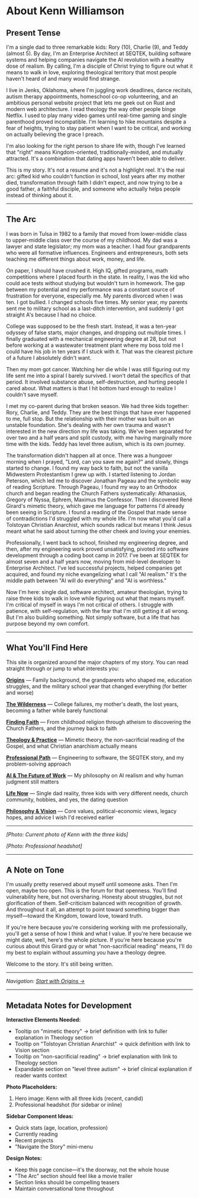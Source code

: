 # About Kenn Williamson

## Present Tense

I'm a single dad to three remarkable kids: Rory (10), Charlie (9), and Teddy (almost 5). By day, I'm an Enterprise Architect at SEQTEK, building software systems and helping companies navigate the AI revolution with a healthy dose of realism. By calling, I'm a disciple of Christ trying to figure out what it means to walk in love, exploring theological territory that most people haven't heard of and many would find strange.

I live in Jenks, Oklahoma, where I'm juggling work deadlines, dance recitals, autism therapy appointments, homeschool co-op volunteering, and an ambitious personal website project that lets me geek out on Rust and modern web architecture. I read theology the way other people binge Netflix. I used to play many video games until real-time gaming and single parenthood proved incompatible. I'm learning to hike mountains despite a fear of heights, trying to stay patient when I want to be critical, and working on actually believing the grace I preach.

I'm also looking for the right person to share life with, though I've learned that "right" means Kingdom-oriented, traditionally-minded, and mutually attracted. It's a combination that dating apps haven't been able to deliver.

This is my story. It's not a resume and it's not a highlight reel. It's the real arc: gifted kid who couldn't function in school, lost years after my mother died, transformation through faith I didn't expect, and now trying to be a good father, a faithful disciple, and someone who actually helps people instead of thinking about it.

---

## The Arc

I was born in Tulsa in 1982 to a family that moved from lower-middle class to upper-middle class over the course of my childhood. My dad was a lawyer and state legislator; my mom was a teacher. I had four grandparents who were all formative influences. Engineers and entrepreneurs, both sets teaching me different things about work, money, and life.

On paper, I should have crushed it. High IQ, gifted programs, math competitions where I placed fourth in the state. In reality, I was the kid who could ace tests without studying but wouldn't turn in homework. The gap between my potential and my performance was a constant source of frustration for everyone, especially me. My parents divorced when I was ten. I got bullied. I changed schools five times. My senior year, my parents sent me to military school as a last-ditch intervention, and suddenly I got straight A's because I had no choice.

College was supposed to be the fresh start. Instead, it was a ten-year odyssey of false starts, major changes, and dropping out multiple times. I finally graduated with a mechanical engineering degree at 28, but not before working at a wastewater treatment plant where my boss told me I could have his job in ten years if I stuck with it. That was the clearest picture of a future I absolutely didn't want.

Then my mom got cancer. Watching her die while I was still figuring out my life sent me into a spiral I barely survived. I won't detail the specifics of that period. It involved substance abuse, self-destruction, and hurting people I cared about. What matters is that I hit bottom hard enough to realize I couldn't save myself.

I met my co-parent during that broken season. We had three kids together: Rory, Charlie, and Teddy. They are the best things that have ever happened to me, full stop. But the relationship with their mother was built on an unstable foundation. She's dealing with her own trauma and wasn't interested in the new direction my life was taking. We've been separated for over two and a half years and split custody, with me having marginally more time with the kids. Teddy has level three autism, which is its own journey.

The transformation didn't happen all at once. There was a hungover morning when I prayed, "Lord, can you save me again?" and slowly, things started to change. I found my way back to faith, but not the vanilla Midwestern Protestantism I grew up with. I started listening to Jordan Peterson, which led me to discover Jonathan Pageau and the symbolic way of reading Scripture. Through Pageau, I found my way to an Orthodox church and began reading the Church Fathers systematically: Athanasius, Gregory of Nyssa, Ephrem, Maximus the Confessor. Then I discovered René Girard's mimetic theory, which gave me language for patterns I'd already been seeing in Scripture. I found a reading of the Gospel that made sense of contradictions I'd struggled with my whole life. I'm now what you'd call a Tolstoyan Christian Anarchist, which sounds radical but means I think Jesus meant what he said about turning the other cheek and loving your enemies.

Professionally, I went back to school, finished my engineering degree, and then, after my engineering work proved unsatisfying, pivoted into software development through a coding boot camp in 2017. I've been at SEQTEK for almost seven and a half years now, moving from mid-level developer to Enterprise Architect. I've led successful projects, helped companies get acquired, and found my niche evangelizing what I call "AI realism." It's the middle path between "AI will do everything" and "AI is worthless."

Now I'm here: single dad, software architect, amateur theologian, trying to raise three kids to walk in love while figuring out what that means myself. I'm critical of myself in ways I'm not critical of others. I struggle with patience, with self-regulation, with the fear that I'm still getting it all wrong. But I'm also building something. Not simply software, but a life that has purpose beyond my own comfort.

---

## What You'll Find Here

This site is organized around the major chapters of my story. You can read straight through or jump to what interests you:

**[Origins](/about/origins)** — Family background, the grandparents who shaped me, education struggles, and the military school year that changed everything (for better and worse)

**[The Wilderness](/about/wilderness)** — College failures, my mother's death, the lost years, becoming a father while barely functional

**[Finding Faith](/about/faith)** — From childhood religion through atheism to discovering the Church Fathers, and the journey back to faith

**[Theology & Practice](/about/theology)** — Mimetic theory, the non-sacrificial reading of the Gospel, and what Christian anarchism actually means

**[Professional Path](/about/professional)** — Engineering to software, the SEQTEK story, and my problem-solving approach

**[AI & The Future of Work](/about/ai)** — My philosophy on AI realism and why human judgment still matters

**[Life Now](/about/now)** — Single dad reality, three kids with very different needs, church community, hobbies, and yes, the dating question

**[Philosophy & Vision](/about/vision)** — Core values, political-economic views, legacy hopes, and advice I wish I'd received earlier

---

*[Photo: Current photo of Kenn with the three kids]*

*[Photo: Professional headshot]*

---

## A Note on Tone

I'm usually pretty reserved about myself until someone asks. Then I'm open, maybe too open. This is the forum for that openness. You'll find vulnerability here, but not oversharing. Honesty about struggles, but not glorification of them. Self-criticism balanced with recognition of growth. And throughout it all, an attempt to point toward something bigger than myself—toward the Kingdom, toward love, toward truth.

If you're here because you're considering working with me professionally, you'll get a sense of how I think and what I value. If you're here because we might date, well, here's the whole picture. If you're here because you're curious about this Girard guy or what "non-sacrificial reading" means, I'll do my best to explain without assuming you have a theology degree.

Welcome to the story. It's still being written.

---

*Navigation: [Start with Origins →](/about/origins)*

---

## Metadata Notes for Development

**Interactive Elements Needed:**
- Tooltip on "mimetic theory" → brief definition with link to fuller explanation in Theology section
- Tooltip on "Tolstoyan Christian Anarchist" → quick definition with link to Vision section
- Tooltip on "non-sacrificial reading" → brief explanation with link to Theology section
- Expandable section on "level three autism" → brief clinical explanation if reader wants context

**Photo Placeholders:**
1. Hero image: Kenn with all three kids (recent, candid)
2. Professional headshot (for sidebar or inline)

**Sidebar Component Ideas:**
- Quick stats (age, location, profession)
- Currently reading
- Recent projects
- "Navigate the Story" mini-menu

**Design Notes:**
- Keep this page concise—it's the doorway, not the whole house
- "The Arc" section should feel like a movie trailer
- Section links should be compelling teasers
- Maintain conversational tone throughout